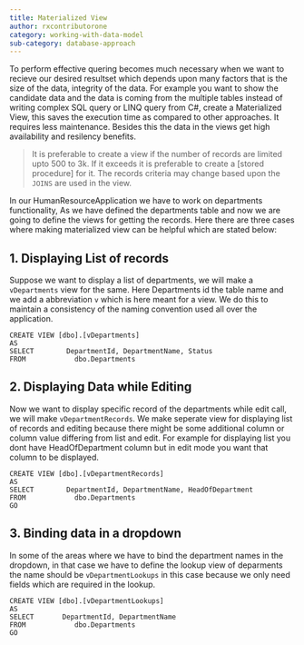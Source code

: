 ```yaml
---
title: Materialized View
author: rxcontributorone
category: working-with-data-model
sub-category: database-approach
---
```


To perform effective quering becomes much necessary when we want to recieve our desired resultset which depends upon many factors that is the size of the data, integrity of the data. For example you want to show the candidate data and the data is coming from the multiple tables instead of writing complex SQL query or LINQ query from C#, create a Materialized View, this saves the execution time as compared to other approaches. It requires less maintenance. Besides this the data in the views get high availability and resilency benefits.

> It is preferable to create a view if the number of records are limited upto 500 to 3k. If it exceeds it is preferable to create a [stored procedure] for it. The records criteria may change based upon the `JOINS` are used in the view.

In our HumanResourceApplication we have to work on departments functionality, As we have defined the departments table and now we are going to define the views for getting the records. Here there are three cases where making materialized view can be helpful which are stated below:

## 1. Displaying List of records
Suppose we want to display a list of departments, we will make a `vDepartments` view for the same. Here Departments id the table name and we add a abbreviation `v` which is here meant for a view. We do this to maintain a consistency of the naming convention used all over the application. 

```
CREATE VIEW [dbo].[vDepartments]
AS
SELECT        DepartmentId, DepartmentName, Status
FROM            dbo.Departments
```

## 2. Displaying Data while Editing
Now we want to display specific record of the departments while edit call, we will make `vDepartmentRecords`. We make seperate view for displaying list of records and editing because there might be some additional column or column value differing from list and edit. For example for displaying list you dont have HeadOfDepartment column but in edit mode you want that column to be displayed. 

```
CREATE VIEW [dbo].[vDepartmentRecords]
AS
SELECT        DepartmentId, DepartmentName, HeadOfDepartment
FROM            dbo.Departments
GO
```

## 3. Binding data in a dropdown 
In some of the areas where we have to bind the department names in the dropdown, in that case we have to define the lookup view of deparments the name should be `vDepartmentLookups` in this case because we only need fields which are required in the lookup.

```
CREATE VIEW [dbo].[vDepartmentLookups]
AS
SELECT       DepartmentId, DepartmentName
FROM            dbo.Departments
GO
```
